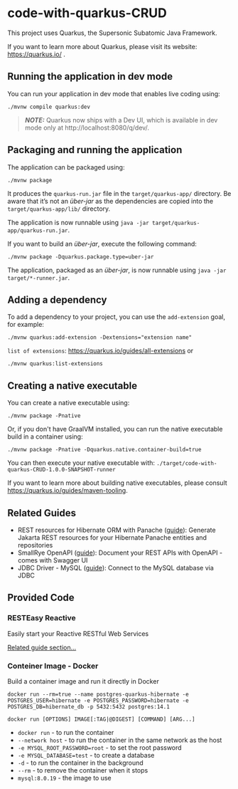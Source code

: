 # code-with-quarkus-CRUD

This project uses Quarkus, the Supersonic Subatomic Java Framework.

If you want to learn more about Quarkus, please visit its website: https://quarkus.io/ .

## Running the application in dev mode

You can run your application in dev mode that enables live coding using:
```shell script
./mvnw compile quarkus:dev
```

> **_NOTE:_**  Quarkus now ships with a Dev UI, which is available in dev mode only at http://localhost:8080/q/dev/.

## Packaging and running the application

The application can be packaged using:
```shell script
./mvnw package
```
It produces the `quarkus-run.jar` file in the `target/quarkus-app/` directory.
Be aware that it’s not an _über-jar_ as the dependencies are copied into the `target/quarkus-app/lib/` directory.

The application is now runnable using `java -jar target/quarkus-app/quarkus-run.jar`.

If you want to build an _über-jar_, execute the following command:
```shell script
./mvnw package -Dquarkus.package.type=uber-jar
```

The application, packaged as an _über-jar_, is now runnable using `java -jar target/*-runner.jar`.


## Adding a dependency

To add a dependency to your project, you can use the `add-extension` goal, for example:
```shell script
./mvnw quarkus:add-extension -Dextensions="extension name"
```
`list of extensions`: https://quarkus.io/guides/all-extensions or
```shell script
./mvnw quarkus:list-extensions
```

## Creating a native executable

You can create a native executable using: 
```shell script
./mvnw package -Pnative
```

Or, if you don't have GraalVM installed, you can run the native executable build in a container using: 
```shell script
./mvnw package -Pnative -Dquarkus.native.container-build=true
```

You can then execute your native executable with: `./target/code-with-quarkus-CRUD-1.0.0-SNAPSHOT-runner`

If you want to learn more about building native executables, please consult https://quarkus.io/guides/maven-tooling.

## Related Guides

- REST resources for Hibernate ORM with Panache ([guide](https://quarkus.io/guides/rest-data-panache)): Generate Jakarta REST resources for your Hibernate Panache entities and repositories
- SmallRye OpenAPI ([guide](https://quarkus.io/guides/openapi-swaggerui)): Document your REST APIs with OpenAPI - comes with Swagger UI
- JDBC Driver - MySQL ([guide](https://quarkus.io/guides/datasource)): Connect to the MySQL database via JDBC

## Provided Code

### RESTEasy Reactive

Easily start your Reactive RESTful Web Services

[Related guide section...](https://quarkus.io/guides/getting-started-reactive#reactive-jax-rs-resources)

### Conteiner Image - Docker

Build a container image and run it directly in Docker

```shell script
docker run --rm=true --name postgres-quarkus-hibernate -e POSTGRES_USER=hibernate -e POSTGRES_PASSWORD=hibernate -e POSTGRES_DB=hibernate_db -p 5432:5432 postgres:14.1
```

```shell script
docker run [OPTIONS] IMAGE[:TAG|@DIGEST] [COMMAND] [ARG...]
```

- `docker run` - to run the container
- `--network host` - to run the container in the same network as the host
- `-e MYSQL_ROOT_PASSWORD=root` - to set the root password
- `-e MYSQL_DATABASE=test` - to create a database
- `-d` - to run the container in the background
- `--rm` - to remove the container when it stops
- `mysql:8.0.19` - the image to use
